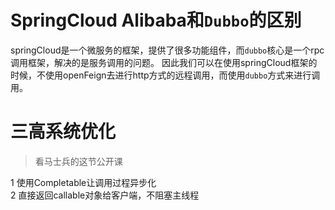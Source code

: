 # SpringCloud Alibaba和```Dubbo```的区别
springCloud是一个微服务的框架，提供了很多功能组件，而```dubbo```核心是一个rpc调用框架，解决的是服务调用的问题。
因此我们可以在使用springCloud框架的时候，不使用openFeign去进行http方式的远程调用，而使用```dubbo```方式来进行调用。

# 三高系统优化
> 看马士兵的这节公开课  

1 使用Completable让调用过程异步化  
2 直接返回callable对象给客户端，不阻塞主线程  
